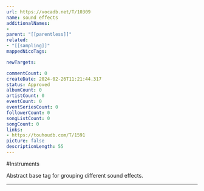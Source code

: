 ```yaml
---
url: https://vocadb.net/T/10309
name: sound effects
additionalNames: 
- 
parent: "[[parentless]]"
related:
- "[[sampling]]"
mappedNicoTags:

newTargets:

commentCount: 0
createDate: 2024-02-26T11:21:44.317
status: Approved
albumCount: 0
artistCount: 0
eventCount: 0
eventSeriesCount: 0
followerCount: 0
songListCount: 0
songCount: 0
links: 
- https://touhoudb.com/T/1591
picture: false
descriptionLength: 55
---
```


#Instruments

Abstract base tag for grouping different sound effects.

---

